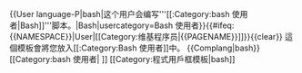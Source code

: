 {{User language-P|bash|这个用户会编写'''[[:Category:bash 使用者|Bash]]'''脚本。|Bash|usercategory=Bash 使用者}}<includeonly>{{#ifeq:{{NAMESPACE}}|User|[[Category:维基程序员|{{PAGENAME}}]]}}</includeonly><noinclude>{{clear}}
這個模板會將您放入[[:Category:Bash 使用者]]中。
{{Complang|bash}}
[[Category:bash 使用者| ]]
[[Category:程式用戶框模板|bash]]</noinclude>